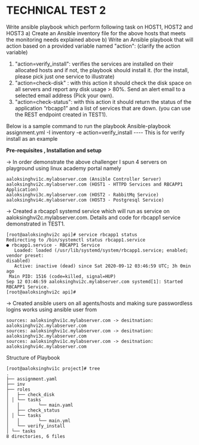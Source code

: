 # TECHNICAL TEST 2

Write ansible playbook which perform following task on HOST1, HOST2 and
HOST3 a) Create an Ansible inventory file for the above hosts that meets the
monitoring needs explained above
b) Write an Ansible playbook that will action based on a provided variable named
"action": (clarify the action variable)
1. "action=verify_install": verifies the services are installed on their allocated hosts and if not, the playbook should install it. (for the install, please pick just one service to illustrate)
2. "action=check-disk" : with this action it should check the disk space on all servers and report any disk usage > 80%. Send an alert email to a selected email address (Pick your own).
3. "action=check-status": with this action it should return the status of the application “rbcapp1” and a list of services that are down. (you can use the REST endpoint created in TEST1).

Below is a sample command to run the playbook 
 Ansible-playbook assignment.yml -I inventory -e action=verify_install ---- This is for verify install as an example

<b>Pre-requisites , Installation and setup</b>

-> In order demonstrate the above challenger I spun 4 servers on playground using linux academy portal namely

```
aaloksinghvi1c.mylabserver.com (Ansible Controller Server)
aaloksinghvi2c.mylabserver.com (HOST1 - HTTPD Services and RBCAPP1 Application)
aaloksinghvi3c.mylabserver.com (HOST2 - RabbitMq Service)
aaloksinghvi4c.mylabserver.com (HOST3 - Postgresql Service)
```
-> Created a rbcapp1 systemd service which will run as service on aaloksinghvi2c.mylabserver.com. Details and code for rbcapp1 service demonstrated in TEST1.

```
[root@aaloksinghvi2c api]# service rbcapp1 status
Redirecting to /bin/systemctl status rbcapp1.service
● rbcapp1.service - RBCAPP1 Service
   Loaded: loaded (/usr/lib/systemd/system/rbcapp1.service; enabled; vendor preset:
disabled)
   Active: inactive (dead) since Sat 2020-09-12 03:46:59 UTC; 3h 0min ago
 Main PID: 1516 (code=killed, signal=HUP)
Sep 12 03:46:59 aaloksinghvi2c.mylabserver.com systemd[1]: Started RBCAPP1 Service.
[root@aaloksinghvi2c api]#
```

-> Created ansible users on all agents/hosts and making sure passwordless logins works using ansible user from
```
sources: aaloksinghvi1c.mylabserver.com -> desitnation: aaloksinghvi2c.mylabserver.com
sources: aaloksinghvi1c.mylabserver.com -> desitnation: aaloksinghvi3c.mylabserver.com
sources: aaloksinghvi1c.mylabserver.com -> desitnation: aaloksinghvi4c.mylabserver.com
```
Structure of Playbook
```
[root@aaloksinghvi1c project]# tree
.
├── assignment.yaml
├── inv
├── roles
│   ├── check_disk
│ │ └── tasks
│   │       └── main.yaml
│   ├── check_status
│ │ └── tasks
│   │       └── main.yml
│   └── verify_install
│ └── tasks
8 directories, 6 files
```

